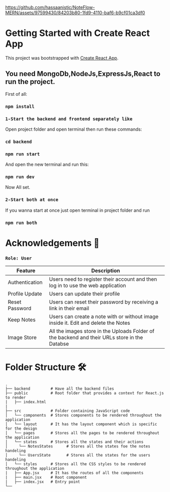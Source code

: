 https://github.com/hassaanistic/NoteFlow-MERN/assets/97599430/84203b80-1fd9-4110-baf6-b9cf01ca3df0
# Getting Started with Create React App
This project was bootstrapped with [Create React App](https://github.com/facebook/create-react-app).

## You need MongoDb,NodeJs,ExpressJs,React to run the project.
First of all:



### `npm install`

### `1-Start the backend and frontend separately like`
Open project folder and open terminal then run these commands:
### `cd backend`
### `npm run start`
And open the new terminal and run this:
### `npm run dev`
Now All set.

### `2-Start both at once`
If you wanna start at once just open terminal in project folder and run 
### `npm run both`


# Acknowledgements 🔎

### `Role: User`

| Feature           | Description                                                                                     |
| ----------------- | ----------------------------------------------------------------------------------------------- |
| Authentication    | Users need to register their account and then log in to use the web application                |
| Profile Update    | Users can update their profile                                                                  |
| Reset Password    | Users can reset their password by receiving a link in their email                                |
| Keep Notes        | Users can create a note with or without image inside it. Edit and delete the Notes                |
| Image Store        | All the images store in the Uploads Folder of the backend and their URLs store in the Databse                |

# Folder Structure 🛠
    .
    ├── backend         # Have all the backend files
    ├── public          # Root folder that provides a context for React.js to render      
    |   ├── index.html          
    |
    ├── src             # Folder containing JavaScript code                     
    │   └── components  # Stores components to be rendered throughout the application
    │   └── layout      # It has the layout component which is specific for the design
    │   └── pages       # Stores all the pages to be rendered throughout the application
    │   └── states      # Stores all the states and their actions
    │     └── NotesStates      # Stores all the states foe the notes handeling
    │     └── UsersState       # Stores all the states for the users handeling
    │   └── styles      # Stores all the CSS styles to be rendered throughout the application
    |   ├── App.jsx     # It has the routes of all the components 
    |   ├── main.jsx    # Root component
    |   ├── index.jsx   # Entry point 
    └──   
